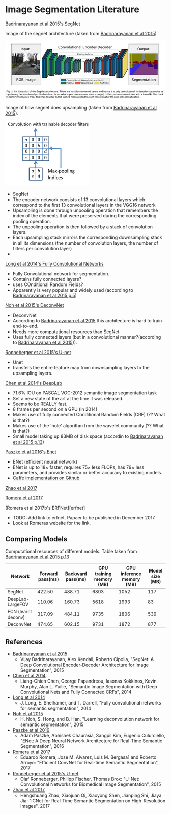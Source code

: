 # Image Segmentation Literature


[Badrinarayanan et al 2015's SegNet][segnet]

Image of the segnet architecture (taken from [Badrinarayanan et al 2015][segnet])

![Image of segnet architecture](segnet_architecture.jpg)

Image of how segnet does upsampling (taken from [Badrinarayanan et al 2015][segnet]).

![Image of upsampling in segnet](segnet_upsampling.jpg)

- SegNet
- The encoder network consists of 13 convolutional layers which correspond to the first 13 convolutional layers in the VGG16 network
- Upsampling is done through unpooling operation that remembers the index of the elements that were preserved during the corresponding pooling operation.
- The unpooling operation is then followed by a stack of convolution layers.
- Each upsampling stack mirrors the corresponding downsampling stack in all its dimensions (the number of convolution layers, the number of filters per convolution layer)
-

[Long et al 2014's Fully Convolutional Networks][fcn]
- Fully Convolutional network for segmentation.
- Contains fully connected layers?
- uses COnditional Random Fields?
- Apparently is very popular and widely used (according to [Badrinarayanan et al 2015 p.5][segnet])

[Noh et al 2015's DeconvNet][deconvnet]
- DeconvNet
- According to [Badrinarayanan et al 2015][segnet] this architecture is hard to train end-to-end.
- Needs more computational resources than SegNet.
- Uses fully connected layers (but in a convolutional manner?(according to [Badrinarayanan et al 2015][segnet])).

[Ronneberger et al 2015's U-net][unet]
- Unet
- transfers the entire feature map from downsampling layers to the upsampling layers.

[Chen et al 2014's DeepLab][deeplab]
- 71.6% IOU on PASCAL VOC-2012 semantic image segmentation task
- Set a new state of the art at the time it was released.
- Seems to be REALLY fast.
- 8 frames per second on a GPU (in 2014)
- Makes use of  fully connected Conditional Random Fields (CRF) (?? What is that?)
- Makes use of the 'hole' algorithm from the wavelet community (?? What is that?)
- Small model taking up 83MB of disk space (accordin to [Badrinarayanan et al 2015 p.13][segnet])


[Paszke et al 2016's Enet][enet]
- ENet (efficient neural network)
- ENet is up to 18× faster, requires 75× less FLOPs, has 79× less parameters, and provides similar or better accuracy to existing models.
- [Caffe implementation on Github](https://github.com/TimoSaemann/ENet)


[Zhao et al 2017][icnet]

[Romera et al 2017][romera2017]

[Romera et al 2017b's ERFNet][erfnet]
- TODO: Add link to erfnet. Papaer to be published in December 2017.
- Look at Romeras website for the link. 


## Comparing Models

Computational resources of different models. Table taken from [Badrinarayanan et al 2015 p.13][segnet]

Network | Forward pass(ms) | Backward pass(ms) | GPU training memory (MB) | GPU inference memory (MB) | Model size (MB)
---|---|---|---|---|---
SegNet              | 422.50    | 488.71 | 6803 | 1052 | 117
DeepLab-LargeFOV    | 110.06    | 160.73 | 5618 | 1993 | 83
FCN (learnt deconv) | 317.09    | 484.11 | 9735 | 1806 | 539
DeconvNet           | 474.65    | 602.15 | 9731 | 1872 | 877




## References
- [Badrinarayanan et al 2015][segnet]
    - Vijay Badrinarayanan, Alex Kendall, Roberto Cipolla, "SegNet: A Deep Convolutional Encoder-Decoder Architecture for Image Segmentation", 2015
- [Chen et al 2014][deeplab]
    - Liang-Chieh Chen, George Papandreou, Iasonas Kokkinos, Kevin Murphy, Alan L. Yuille, "Semantic Image Segmentation with Deep Convolutional Nets and Fully Connected CRFs", 2014
- [Long et al 2014][fcn]
    - J. Long, E. Shelhamer, and T. Darrell, "Fully convolutional networks for semantic segmentation", 2014
- [Noh et al 2015][deconvnet]
    - H. Noh, S. Hong, and B. Han, "Learning deconvolution network for semantic segmentation", 2015
- [Paszke et al 2016][enet]
    - Adam Paszke, Abhishek Chaurasia, Sangpil Kim, Eugenio Culurciello, "ENet: A Deep Neural Network Architecture for Real-Time Semantic Segmentation", 2016
- [Romera et al 2017][romera2017]
    - Eduardo Romera, Jose M. Alvarez, Luis M. Bergasa1 and Roberto Arroyo: "Efficient ConvNet for Real-time Semantic Segmentation", 2017
- [Ronneberger et al 2015's U-net][unet]
    - Olaf Ronneberger, Philipp Fischer, Thomas Brox: "U-Net: Convolutional Networks for Biomedical Image Segmentation", 2015
- [Zhao et al 2017][icnet]
    - Hengshuang Zhao, Xiaojuan Qi, Xiaoyong Shen, Jianping Shi, Jiaya Jia: "ICNet for Real-Time Semantic Segmentation on High-Resolution Images", 2017




[deconvnet]: https://arxiv.org/abs/1505.04366
[deeplab]: https://arxiv.org/abs/1412.7062
[enet]: https://arxiv.org/abs/1606.02147
[fcn]: https://arxiv.org/abs/1411.4038
[romera2017]: http://www.robesafe.uah.es/personal/eduardo.romera/pdfs/Romera17iv.pdf
[segnet]: https://arxiv.org/abs/1511.00561
[unet]: https://arxiv.org/abs/1505.04597
[icnet]: https://arxiv.org/abs/1704.08545
